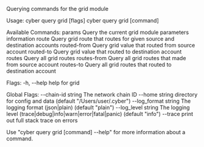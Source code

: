 Querying commands for the grid module

Usage:
  cyber query grid [flags]
  cyber query grid [command]

Available Commands:
  params      Query the current grid module parameters information
  route       Query grid route that routes for given source and destination accounts
  routed-from Query grid value that routed from source account
  routed-to   Query grid value that routed to destination account
  routes      Query all grid routes
  routes-from Query all grid routes that made from source account
  routes-to   Query all grid routes that routed to destination account

Flags:
  -h, --help   help for grid

Global Flags:
      --chain-id string     The network chain ID
      --home string         directory for config and data (default "/Users/user/.cyber")
      --log_format string   The logging format (json|plain) (default "plain")
      --log_level string    The logging level (trace|debug|info|warn|error|fatal|panic) (default "info")
      --trace               print out full stack trace on errors

Use "cyber query grid [command] --help" for more information about a command.
